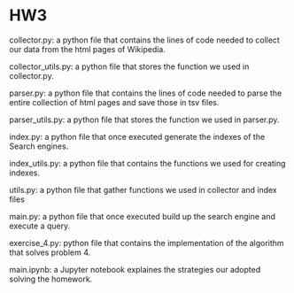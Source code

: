 # HW3



collector.py: a python file that contains the lines of code needed to collect our data from the html pages of Wikipedia.

collector_utils.py: a python file that stores the function we used in collector.py.

parser.py: a python file that contains the lines of code needed to parse the entire collection of html pages and save those in tsv files.

parser_utils.py: a python file that stores the function we used in parser.py.

index.py: a python file that once executed generate the indexes of the Search engines.

index_utils.py: a python file that contains the functions we used for creating indexes.

utils.py: a python file that gather functions we used in collector and index files

main.py: a python file that once executed build up the search engine and execute a query. 

exercise_4.py: python file that contains the implementation of the algorithm that solves problem 4.

main.ipynb: a Jupyter notebook explaines the strategies our adopted solving the homework.
